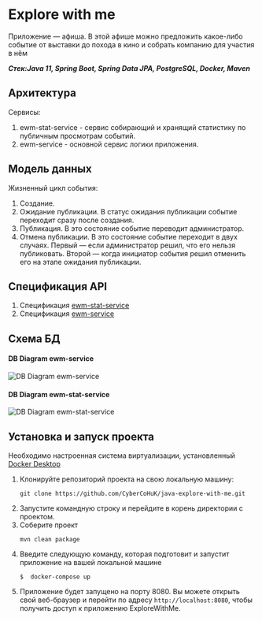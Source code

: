 # Explore with me
Приложение — афиша. В этой афише можно предложить какое-либо событие от выставки до похода в кино и собрать компанию для участия в нём

***Стек:Java 11, Spring Boot, Spring Data JPA, PostgreSQL, Docker, Maven***
## Архитектура
Сервисы:
1. ewm-stat-service - сервис собирающий и хранящий статистику по публичным просмотрам событий.
2. ewm-service - основной сервис логики приложения.
## Модель данных
Жизненный цикл события:
1. Создание.
2. Ожидание публикации. В статус ожидания публикации событие переходит сразу после создания.
3. Публикация. В это состояние событие переводит администратор.
4. Отмена публикации. В это состояние событие переходит в двух случаях. Первый — если администратор решил, что его нельзя публиковать. Второй — когда инициатор события решил отменить его на этапе ожидания публикации.
## Спецификация API
1. Спецификация [ewm-stat-service](https://editor.swagger.io/?url=https://raw.githubusercontent.com/CyberCoHuK/java-explore-with-me/main/ewm-stats-service-spec.json)
2. Спецификация [ewm-service](https://editor.swagger.io/?url=https://raw.githubusercontent.com/CyberCoHuK/java-explore-with-me/main/ewm-main-service-spec.json) 
## Схема БД
#### DB Diagram ewm-service
![DB Diagram ewm-service](https://github.com/CyberCoHuK/java-explore-with-me/assets/108213849/3483f7fe-7e21-4d21-a960-0558f7a0767d)
#### DB Diagram ewm-stat-service
![DB Diagram ewm-stat-service](https://github.com/CyberCoHuK/java-explore-with-me/assets/108213849/a98ddb17-ab09-4c74-bd15-d48a2be8e4a4)

## Установка и запуск проекта
Необходимо настроенная система виртуализации, установленный [Docker Desktop](https://www.docker.com/products/docker-desktop/)

1. Клонируйте репозиторий проекта на свою локальную машину:
   ```
   git clone https://github.com/CyberCoHuK/java-explore-with-me.git
   ```
2. Запустите командную строку и перейдите в корень директории с проектом.
3. Соберите проект 
   ```
   mvn clean package
   ```
4. Введите следующую команду, которая подготовит и запустит приложение на вашей локальной машине
   ```
   $  docker-compose up
   ```
5. Приложение будет запущено на порту 8080. Вы можете открыть свой веб-браузер и перейти по адресу `http://localhost:8080`, чтобы получить доступ к приложению ExploreWithMe.
